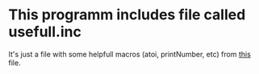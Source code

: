 # This programm includes file called usefull.inc
It's just a file with some helpfull macros (atoi, printNumber, etc) from [this](https://github.com/kon3gor/UsefulMacros) file.
